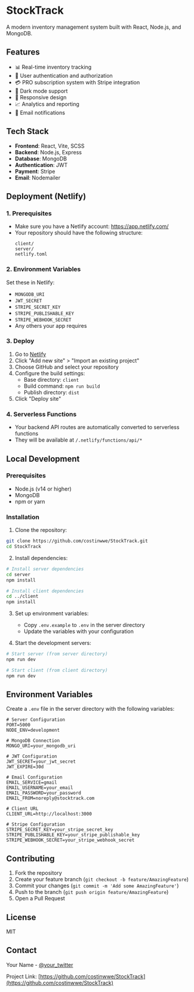 # StockTrack

A modern inventory management system built with React, Node.js, and MongoDB.

## Features

- 📊 Real-time inventory tracking
- 🔐 User authentication and authorization
- 💳 PRO subscription system with Stripe integration
- 🌙 Dark mode support
- 📱 Responsive design
- 📈 Analytics and reporting
- 🔔 Email notifications

## Tech Stack

- **Frontend**: React, Vite, SCSS
- **Backend**: Node.js, Express
- **Database**: MongoDB
- **Authentication**: JWT
- **Payment**: Stripe
- **Email**: Nodemailer

## Deployment (Netlify)

### 1. Prerequisites
- Make sure you have a Netlify account: https://app.netlify.com/
- Your repository should have the following structure:
  ```
  client/
  server/
  netlify.toml
  ```

### 2. Environment Variables
Set these in Netlify:
- `MONGODB_URI`
- `JWT_SECRET`
- `STRIPE_SECRET_KEY`
- `STRIPE_PUBLISHABLE_KEY`
- `STRIPE_WEBHOOK_SECRET`
- Any others your app requires

### 3. Deploy
1. Go to [Netlify](https://app.netlify.com/)
2. Click "Add new site" > "Import an existing project"
3. Choose GitHub and select your repository
4. Configure the build settings:
   - Base directory: `client`
   - Build command: `npm run build`
   - Publish directory: `dist`
5. Click "Deploy site"

### 4. Serverless Functions
- Your backend API routes are automatically converted to serverless functions
- They will be available at `/.netlify/functions/api/*`

## Local Development

### Prerequisites
- Node.js (v14 or higher)
- MongoDB
- npm or yarn

### Installation

1. Clone the repository:
```bash
git clone https://github.com/costinwwe/StockTrack.git
cd StockTrack
```

2. Install dependencies:
```bash
# Install server dependencies
cd server
npm install

# Install client dependencies
cd ../client
npm install
```

3. Set up environment variables:
   - Copy `.env.example` to `.env` in the server directory
   - Update the variables with your configuration

4. Start the development servers:
```bash
# Start server (from server directory)
npm run dev

# Start client (from client directory)
npm run dev
```

## Environment Variables

Create a `.env` file in the server directory with the following variables:

```env
# Server Configuration
PORT=5000
NODE_ENV=development

# MongoDB Connection
MONGO_URI=your_mongodb_uri

# JWT Configuration
JWT_SECRET=your_jwt_secret
JWT_EXPIRE=30d

# Email Configuration
EMAIL_SERVICE=gmail
EMAIL_USERNAME=your_email
EMAIL_PASSWORD=your_password
EMAIL_FROM=noreply@stocktrack.com

# Client URL
CLIENT_URL=http://localhost:3000

# Stripe Configuration
STRIPE_SECRET_KEY=your_stripe_secret_key
STRIPE_PUBLISHABLE_KEY=your_stripe_publishable_key
STRIPE_WEBHOOK_SECRET=your_stripe_webhook_secret
```

## Contributing

1. Fork the repository
2. Create your feature branch (`git checkout -b feature/AmazingFeature`)
3. Commit your changes (`git commit -m 'Add some AmazingFeature'`)
4. Push to the branch (`git push origin feature/AmazingFeature`)
5. Open a Pull Request

## License
MIT

## Contact

Your Name - [@your_twitter](https://twitter.com/your_twitter)

Project Link: [https://github.com/costinwwe/StockTrack](https://github.com/costinwwe/StockTrack) 